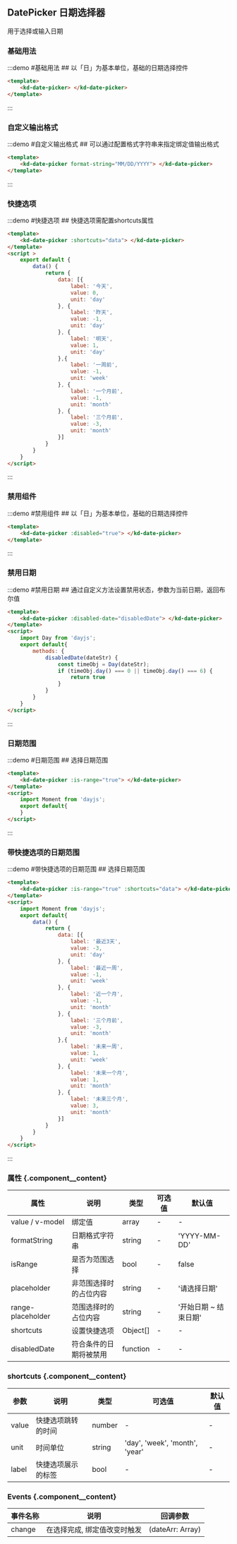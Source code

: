 ## DatePicker 日期选择器
用于选择或输入日期

### 基础用法
:::demo #基础用法 ## 以「日」为基本单位，基础的日期选择控件

```html
<template>
    <kd-date-picker> </kd-date-picker>
</template>
```
:::

### 自定义输出格式
:::demo #自定义输出格式 ## 可以通过配置格式字符串来指定绑定值输出格式

```html
<template>
    <kd-date-picker format-string="MM/DD/YYYY"> </kd-date-picker>
</template>

```
:::

### 快捷选项
:::demo #快捷选项 ## 快捷选项需配置shortcuts属性

```html
<template>
    <kd-date-picker :shortcuts="data"> </kd-date-picker>
</template>
<script >
    export default {
        data() {
            return {
                data: [{
                    label: '今天',
                    value: 0,
                    unit: 'day'
                }, {
                    label: '昨天',
                    value: -1,
                    unit: 'day'
                }, {
                    label: '明天',
                    value: 1,
                    unit: 'day'
                },{
                    label: '一周前',
                    value: -1,
                    unit: 'week'
                }, {
                    label: '一个月前',
                    value: -1,
                    unit: 'month'
                }, {
                    label: '三个月前',
                    value: -3,
                    unit: 'month'
                }]
            }
        }
    }
</script>
```
:::

### 禁用组件
:::demo #禁用组件 ## 以「日」为基本单位，基础的日期选择控件

```html
<template>
    <kd-date-picker :disabled="true"> </kd-date-picker>
</template>

```
:::

### 禁用日期
:::demo #禁用日期 ## 通过自定义方法设置禁用状态，参数为当前日期，返回布尔值
```html
<template>
    <kd-date-picker :disabled-date="disabledDate"> </kd-date-picker>
</template>
<script>
    import Day from 'dayjs';
    export default{
        methods: {
            disabledDate(dateStr) {
                const timeObj = Day(dateStr);
                if (timeObj.day() === 0 || timeObj.day() === 6) {
                    return true
                }
            }
        }
    }
</script>
```
:::

### 日期范围
:::demo #日期范围 ## 选择日期范围

```html
<template>
    <kd-date-picker :is-range="true"> </kd-date-picker>
</template>
<script>
    import Moment from 'dayjs';
    export default{
    }
</script>
```
:::

### 带快捷选项的日期范围
:::demo #带快捷选项的日期范围 ## 选择日期范围

```html
<template>
    <kd-date-picker :is-range="true" :shortcuts="data"> </kd-date-picker>
</template>
<script>
    import Moment from 'dayjs';
    export default{
        data() {
            return {
                data: [{
                    label: '最近3天',
                    value: -3,
                    unit: 'day'
                }, {
                    label: '最近一周',
                    value: -1,
                    unit: 'week'
                }, {
                    label: '近一个月',
                    value: -1,
                    unit: 'month'
                }, {
                    label: '三个月前',
                    value: -3,
                    unit: 'month'
                },{
                    label: '未来一周',
                    value: 1,
                    unit: 'week'
                }, {
                    label: '未来一个月',
                    value: 1,
                    unit: 'month'
                }, {
                    label: '未来三个月',
                    value: 3,
                    unit: 'month'
                }]
            }
        }
    }
</script>
```
:::

### 属性 {.component__content}
| 属性      | 说明    | 类型      | 可选值       | 默认值   |
|---------- |-------- |---------- |-------------  |-------- |
| value / v-model  | 绑定值   | array    | - | - |
| formatString  | 日期格式字符串   | string    | - | 'YYYY-MM-DD' |
| isRange  | 是否为范围选择   | bool    | - | false |
| placeholder  | 非范围选择时的占位内容   | string    | - | '请选择日期' |
| range-placeholder  | 范围选择时的占位内容   | string    | - | '开始日期 ~ 结束日期' |
| shortcuts  | 设置快捷选项   | Object[]    | - | - |
| disabledDate  | 符合条件的日期将被禁用   | function    | - | - |


### shortcuts {.component__content}
| 参数      | 说明    | 类型      | 可选值       | 默认值   |
|---------- |-------- |---------- |-------------  |-------- |
| value  | 快捷选项跳转的时间  | number    | - | - |
| unit  | 时间单位 | string  | 'day', 'week', 'month', 'year' | - |
| label  | 快捷选项展示的标签 | bool    | - | - |

### Events {.component__content}
| 事件名称      | 说明    | 回调参数 |
|---------- |-------- |---------- |
| change | 在选择完成, 绑定值改变时触发 | (dateArr: Array)